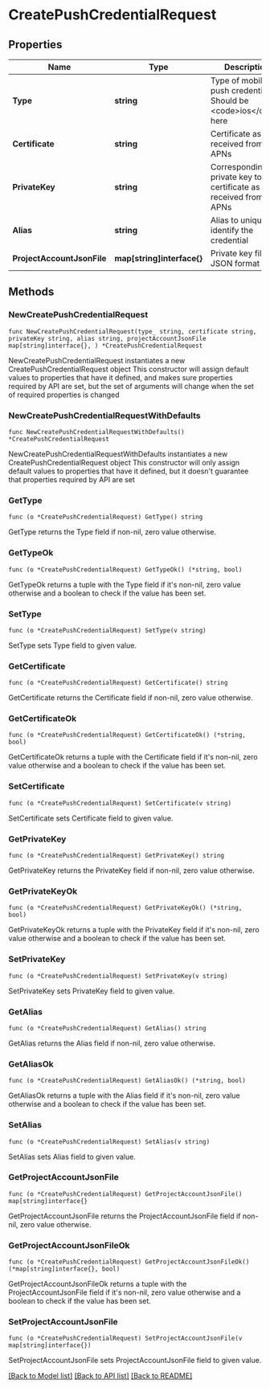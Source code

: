 # CreatePushCredentialRequest

## Properties

Name | Type | Description | Notes
------------ | ------------- | ------------- | -------------
**Type** | **string** | Type of mobile push credential. Should be &lt;code&gt;ios&lt;/code&gt; here | 
**Certificate** | **string** | Certificate as received from APNs | 
**PrivateKey** | **string** | Corresponding private key to the certificate as received from APNs | 
**Alias** | **string** | Alias to uniquely identify the credential | 
**ProjectAccountJsonFile** | **map[string]interface{}** | Private key file in JSON format | 

## Methods

### NewCreatePushCredentialRequest

`func NewCreatePushCredentialRequest(type_ string, certificate string, privateKey string, alias string, projectAccountJsonFile map[string]interface{}, ) *CreatePushCredentialRequest`

NewCreatePushCredentialRequest instantiates a new CreatePushCredentialRequest object
This constructor will assign default values to properties that have it defined,
and makes sure properties required by API are set, but the set of arguments
will change when the set of required properties is changed

### NewCreatePushCredentialRequestWithDefaults

`func NewCreatePushCredentialRequestWithDefaults() *CreatePushCredentialRequest`

NewCreatePushCredentialRequestWithDefaults instantiates a new CreatePushCredentialRequest object
This constructor will only assign default values to properties that have it defined,
but it doesn't guarantee that properties required by API are set

### GetType

`func (o *CreatePushCredentialRequest) GetType() string`

GetType returns the Type field if non-nil, zero value otherwise.

### GetTypeOk

`func (o *CreatePushCredentialRequest) GetTypeOk() (*string, bool)`

GetTypeOk returns a tuple with the Type field if it's non-nil, zero value otherwise
and a boolean to check if the value has been set.

### SetType

`func (o *CreatePushCredentialRequest) SetType(v string)`

SetType sets Type field to given value.


### GetCertificate

`func (o *CreatePushCredentialRequest) GetCertificate() string`

GetCertificate returns the Certificate field if non-nil, zero value otherwise.

### GetCertificateOk

`func (o *CreatePushCredentialRequest) GetCertificateOk() (*string, bool)`

GetCertificateOk returns a tuple with the Certificate field if it's non-nil, zero value otherwise
and a boolean to check if the value has been set.

### SetCertificate

`func (o *CreatePushCredentialRequest) SetCertificate(v string)`

SetCertificate sets Certificate field to given value.


### GetPrivateKey

`func (o *CreatePushCredentialRequest) GetPrivateKey() string`

GetPrivateKey returns the PrivateKey field if non-nil, zero value otherwise.

### GetPrivateKeyOk

`func (o *CreatePushCredentialRequest) GetPrivateKeyOk() (*string, bool)`

GetPrivateKeyOk returns a tuple with the PrivateKey field if it's non-nil, zero value otherwise
and a boolean to check if the value has been set.

### SetPrivateKey

`func (o *CreatePushCredentialRequest) SetPrivateKey(v string)`

SetPrivateKey sets PrivateKey field to given value.


### GetAlias

`func (o *CreatePushCredentialRequest) GetAlias() string`

GetAlias returns the Alias field if non-nil, zero value otherwise.

### GetAliasOk

`func (o *CreatePushCredentialRequest) GetAliasOk() (*string, bool)`

GetAliasOk returns a tuple with the Alias field if it's non-nil, zero value otherwise
and a boolean to check if the value has been set.

### SetAlias

`func (o *CreatePushCredentialRequest) SetAlias(v string)`

SetAlias sets Alias field to given value.


### GetProjectAccountJsonFile

`func (o *CreatePushCredentialRequest) GetProjectAccountJsonFile() map[string]interface{}`

GetProjectAccountJsonFile returns the ProjectAccountJsonFile field if non-nil, zero value otherwise.

### GetProjectAccountJsonFileOk

`func (o *CreatePushCredentialRequest) GetProjectAccountJsonFileOk() (*map[string]interface{}, bool)`

GetProjectAccountJsonFileOk returns a tuple with the ProjectAccountJsonFile field if it's non-nil, zero value otherwise
and a boolean to check if the value has been set.

### SetProjectAccountJsonFile

`func (o *CreatePushCredentialRequest) SetProjectAccountJsonFile(v map[string]interface{})`

SetProjectAccountJsonFile sets ProjectAccountJsonFile field to given value.



[[Back to Model list]](../README.md#documentation-for-models) [[Back to API list]](../README.md#documentation-for-api-endpoints) [[Back to README]](../README.md)


